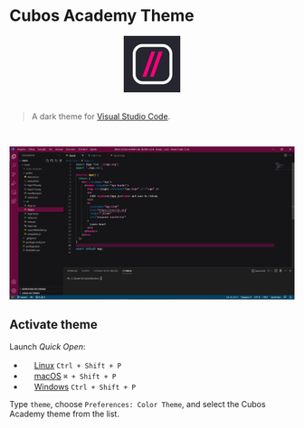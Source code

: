 # Cubos Academy Theme

<div align="center">
  <img src="./images/icon-small.gif" alt="Cubos Academy Logo" width="100">
  <br>
  <br>
</div>

> A dark theme for [Visual Studio Code](http://code.visualstudio.com).

<br>

![](./images/example.png)

## Activate theme

Launch _Quick Open_:

- <img src="https://www.kernel.org/theme/images/logos/favicon.png" width=16 height=16/> <a href="https://code.visualstudio.com/shortcuts/keyboard-shortcuts-linux.pdf">Linux</a> `Ctrl + Shift + P`
- <img src="https://developer.apple.com/favicon.ico" width=16 height=16/> <a href="https://code.visualstudio.com/shortcuts/keyboard-shortcuts-macos.pdf">macOS</a> `⌘ + Shift + P`
- <img src="https://www.microsoft.com/favicon.ico" width=16 height=16/> <a href="https://code.visualstudio.com/shortcuts/keyboard-shortcuts-windows.pdf">Windows</a> `Ctrl + Shift + P`

Type `theme`, choose `Preferences: Color Theme`, and select the Cubos Academy theme from the list.
